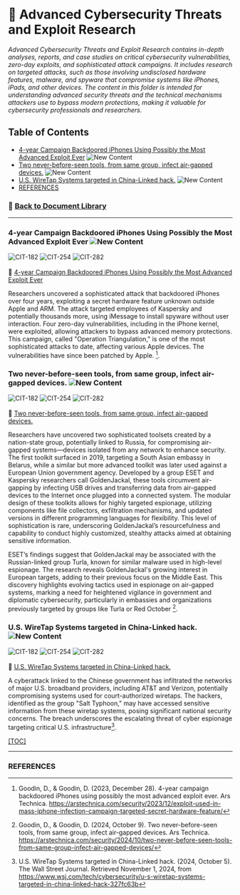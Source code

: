 # 📁 Advanced Cybersecurity Threats and Exploit Research
*Advanced Cybersecurity Threats and Exploit Research contains in-depth analyses, reports, and case studies on critical cybersecurity vulnerabilities, zero-day exploits, and sophisticated attack campaigns. It includes research on targeted attacks, such as those involving undisclosed hardware features, malware, and spyware that compromise systems like iPhones, iPads, and other devices. The content in this folder is intended for understanding advanced security threats and the technical mechanisms attackers use to bypass modern protections, making it valuable for cybersecurity professionals and researchers.*

## <a id="advanced-cybersecurity-threats-and-exploit-research-toc"></a>Table of Contents
- [4-year Campaign Backdoored iPhones Using Possibly the Most Advanced Exploit Ever](#advanced-cybersecurity-threats-and-exploit-research-four-year-campaign) ![New Content](https://img.shields.io/badge/New_Content-24FA-orange?style=plastic&logo=Apachespark&logoColor=white)
- [Two never-before-seen tools, from same group, infect air-gapped devices.](#advanced-cybersecurity-threats-and-exploit-research-two-never-before-seen-tools) ![New Content](https://img.shields.io/badge/New_Content-24FA-orange?style=plastic&logo=Apachespark&logoColor=white)
- [U.S. WireTap Systems targeted in China-Linked hack.](#advanced-cybersecurity-threats-and-exploit-research-us-wiretap-systems-targeted) ![New Content](https://img.shields.io/badge/New_Content-24FA-orange?style=plastic&logo=Apachespark&logoColor=white)
- [REFERENCES](#advanced-cybersecurity-threats-and-exploit-research-references)

### 📁 [Back to Document Library](../../Document%20Library/README.md#doclib-toc)

---
### <a id="advanced-cybersecurity-threats-and-exploit-research-four-year-campaign"></a>4-year Campaign Backdoored iPhones Using Possibly the Most Advanced Exploit Ever ![New Content](https://img.shields.io/badge/New_Content-24FA-orange?style=plastic&logo=Apachespark&logoColor=white)
![CIT-182](https://img.shields.io/badge/182-CIT?style=plastic&logo=educative&logoColor=white&color=3358FF)
![CIT-254](https://img.shields.io/badge/254-CIT?style=plastic&logo=Educative&logoColor=white&color=B833FF)
![CIT-282](https://img.shields.io/badge/282-CIT?style=plastic&logo=Educative&logoColor=white&color=FF9633)
<br/><br/>
🔗 [4-year Campaign Backdoored iPhones Using Possibly the Most Advanced Exploit Ever](https://arstechnica.com/security/2023/12/exploit-used-in-mass-iphone-infection-campaign-targeted-secret-hardware-feature/)<br/>

Researchers uncovered a sophisticated attack that backdoored iPhones over four years, exploiting a secret hardware feature unknown outside Apple and ARM. The attack targeted employees of Kaspersky and potentially thousands more, using iMessage to install spyware without user interaction. Four zero-day vulnerabilities, including in the iPhone kernel, were exploited, allowing attackers to bypass advanced memory protections. This campaign, called "Operation Triangulation," is one of the most sophisticated attacks to date, affecting various Apple devices. The vulnerabilities have since been patched by Apple. [^1].

### <a id="advanced-cybersecurity-threats-and-exploit-research-two-never-before-seen-tools"></a>Two never-before-seen tools, from same group, infect air-gapped devices. ![New Content](https://img.shields.io/badge/New_Content-24FA-orange?style=plastic&logo=Apachespark&logoColor=white)
![CIT-182](https://img.shields.io/badge/182-CIT?style=plastic&logo=educative&logoColor=white&color=3358FF)
![CIT-254](https://img.shields.io/badge/254-CIT?style=plastic&logo=Educative&logoColor=white&color=B833FF)
![CIT-282](https://img.shields.io/badge/282-CIT?style=plastic&logo=Educative&logoColor=white&color=FF9633)
<br/><br/>
🔗 [Two never-before-seen tools, from same group, infect air-gapped devices.](https://arstechnica.com/security/2024/10/two-never-before-seen-tools-from-same-group-infect-air-gapped-devices/)

Researchers have uncovered two sophisticated toolsets created by a nation-state group, potentially linked to Russia, for compromising air-gapped systems—devices isolated from any network to enhance security. The first toolkit surfaced in 2019, targeting a South Asian embassy in Belarus, while a similar but more advanced toolkit was later used against a European Union government agency. Developed by a group ESET and Kaspersky researchers call GoldenJackal, these tools circumvent air-gapping by infecting USB drives and transferring data from air-gapped devices to the Internet once plugged into a connected system. The modular design of these toolkits allows for highly targeted espionage, utilizing components like file collectors, exfiltration mechanisms, and updated versions in different programming languages for flexibility. This level of sophistication is rare, underscoring GoldenJackal’s resourcefulness and capability to conduct highly customized, stealthy attacks aimed at obtaining sensitive information.

ESET’s findings suggest that GoldenJackal may be associated with the Russian-linked group Turla, known for similar malware used in high-level espionage. The research reveals GoldenJackal's growing interest in European targets, adding to their previous focus on the Middle East. This discovery highlights evolving tactics used in espionage on air-gapped systems, marking a need for heightened vigilance in government and diplomatic cybersecurity, particularly in embassies and organizations previously targeted by groups like Turla or Red October [^2].

### <a id="advanced-cybersecurity-threats-and-exploit-research-us-wiretap-systems-targeted">U.S. WireTap Systems targeted in China-Linked hack. ![New Content](https://img.shields.io/badge/New_Content-24FA-orange?style=plastic&logo=Apachespark&logoColor=white)
![CIT-182](https://img.shields.io/badge/182-CIT?style=plastic&logo=educative&logoColor=white&color=3358FF)
![CIT-254](https://img.shields.io/badge/254-CIT?style=plastic&logo=Educative&logoColor=white&color=B833FF)
![CIT-282](https://img.shields.io/badge/282-CIT?style=plastic&logo=Educative&logoColor=white&color=FF9633)
<br/><br/>
📄 [U.S. WireTap Systems targeted in China-Linked hack.](US%20WIRETAP%20SYSTEMS%20TARGETED%20IN%20CHINA%20LINKED%20HACK.pdf) 

A cyberattack linked to the Chinese government has infiltrated the networks of major U.S. broadband providers, including AT&T and Verizon, potentially compromising systems used for court-authorized wiretaps. The hackers, identified as the group "Salt Typhoon," may have accessed sensitive information from these wiretap systems, posing significant national security concerns. The breach underscores the escalating threat of cyber espionage targeting critical U.S. infrastructure[^3].


[[TOC]](#advanced-cybersecurity-threats-and-exploit-research-toc)
[^1]: Goodin, D., & Goodin, D. (2023, December 28). 4-year campaign backdoored iPhones using possibly the most advanced exploit ever. Ars Technica. https://arstechnica.com/security/2023/12/exploit-used-in-mass-iphone-infection-campaign-targeted-secret-hardware-feature/
[^2]: Goodin, D., & Goodin, D. (2024, October 9). Two never-before-seen tools, from same group, infect air-gapped devices. Ars Technica. https://arstechnica.com/security/2024/10/two-never-before-seen-tools-from-same-group-infect-air-gapped-devices/
[^3]: U.S. WireTap Systems targeted in China-Linked hack. (2024, October 5). The Wall Street Journal. Retrieved November 1, 2024, from https://www.wsj.com/tech/cybersecurity/u-s-wiretap-systems-targeted-in-china-linked-hack-327fc63b
---
### <a id="advanced-cybersecurity-threats-and-exploit-research-references"></a>REFERENCES

